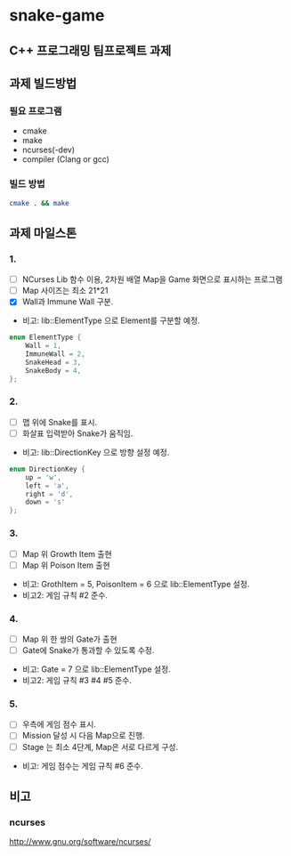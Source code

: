 # snake-game

## C++ 프로그래밍 팀프로젝트 과제

## 과제 빌드방법
### 필요 프로그램
- cmake
- make
- ncurses(-dev)
- compiler (Clang or gcc)
### 빌드 방법
```sh
cmake . && make
```

## 과제 마일스톤

### 1.
- [ ] NCurses Lib 함수 이용, 2차원 배열 Map을 Game 화면으로 표시하는 프로그램
- [ ] Map 사이즈는 최소 21*21
- [x] Wall과 Immune Wall 구분.
- 비고: lib::ElementType 으로 Element를 구분할 예정.
```c++
enum ElementType {
    Wall = 1,
    ImmuneWall = 2,
    SnakeHead = 3,
    SnakeBody = 4,
};
```

### 2.
- [ ] 맵 위에 Snake를 표시.
- [ ] 화살표 입력받아 Snake가 움직임.
- 비고: lib::DirectionKey 으로 방향 설정 예정.
```c++
enum DirectionKey {
    up = 'w',
    left = 'a',
    right = 'd',
    down = 's'
};
```

### 3.
- [ ] Map 위 Growth Item 출현
- [ ] Map 위 Poison Item 출현

- 비고: GrothItem = 5, PoisonItem = 6 으로 lib::ElementType 설정.
- 비고2: 게임 규칙 #2 준수.

### 4.
- [ ] Map 위 한 쌍의 Gate가 출현
- [ ] Gate에 Snake가 통과할 수 있도록 수정.

- 비고: Gate = 7 으로 lib::ElementType 설정.
- 비고2: 게임 규칙 #3 #4 #5 준수.

### 5.
- [ ] 우측에 게임 점수 표시.
- [ ] Mission 달성 시 다음 Map으로 진행.
- [ ] Stage 는 최소 4단계, Map은 서로 다르게 구성.

- 비고: 게임 점수는 게임 규칙 #6 준수.

## 비고
### ncurses
http://www.gnu.org/software/ncurses/